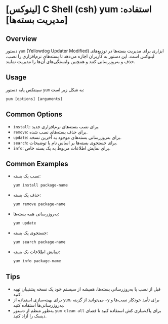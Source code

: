 # [لینوکس] C Shell (csh) yum استفاده: [مدیریت بسته‌ها]

## Overview
دستور `yum` (Yellowdog Updater Modified) ابزاری برای مدیریت بسته‌ها در توزیع‌های لینوکس است. این دستور به کاربران اجازه می‌دهد تا بسته‌های نرم‌افزاری را نصب، حذف و به‌روزرسانی کنند و همچنین وابستگی‌های آن‌ها را مدیریت نمایند.

## Usage
سینتکس پایه دستور `yum` به شکل زیر است:

```
yum [options] [arguments]
```

## Common Options
- `install`: برای نصب بسته‌های نرم‌افزاری جدید.
- `remove`: برای حذف بسته‌های نصب شده.
- `update`: برای به‌روزرسانی بسته‌های موجود به آخرین نسخه.
- `search`: برای جستجوی بسته‌ها بر اساس نام یا توضیحات.
- `info`: برای نمایش اطلاعات مربوط به یک بسته خاص.

## Common Examples
- نصب یک بسته:
  ```bash
  yum install package-name
  ```

- حذف یک بسته:
  ```bash
  yum remove package-name
  ```

- به‌روزرسانی همه بسته‌ها:
  ```bash
  yum update
  ```

- جستجوی یک بسته:
  ```bash
  yum search package-name
  ```

- نمایش اطلاعات یک بسته:
  ```bash
  yum info package-name
  ```

## Tips
- قبل از نصب یا به‌روزرسانی بسته‌ها، همیشه از سیستم خود یک نسخه پشتیبان تهیه کنید.
- برای بهینه‌سازی استفاده از `yum`، می‌توانید از گزینه `-y` برای تأیید خودکار نصب‌ها و به‌روزرسانی‌ها استفاده کنید.
- به‌طور منظم از دستور `yum clean all` برای پاک‌سازی کش استفاده کنید تا فضای دیسک را آزاد کنید.